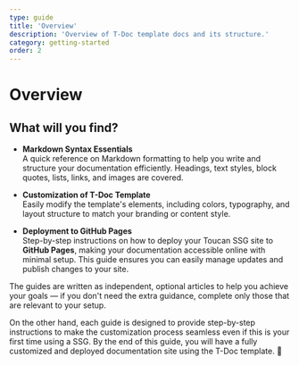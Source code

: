 ```yaml
---
type: guide
title: 'Overview'
description: 'Overview of T-Doc template docs and its structure.'
category: getting-started
order: 2
---
```


# Overview

## What will you find? 

- **Markdown Syntax Essentials**  
  A quick reference on Markdown formatting to help you write and structure your documentation efficiently.
  Headings, text styles, block quotes, lists, links, and images are covered.

- **Customization of T-Doc Template**  
  Easily modify the template's elements, including colors, typography, and layout structure to match your branding or content style. 

- **Deployment to GitHub Pages**  
  Step-by-step instructions on how to deploy your Toucan SSG site to **GitHub Pages**, making your documentation accessible online with minimal setup.
  This guide ensures you can easily manage updates and publish changes to your site.


The guides are written as independent, optional articles to help you achieve your goals — if you don't need the extra guidance, complete only those that are relevant to your setup. 

On the other hand, each guide is designed to provide step-by-step instructions to make the customization process seamless even if this is your first time using a SSG.
By the end of this guide, you will have a fully customized and deployed documentation site using the T-Doc template. 🚀

